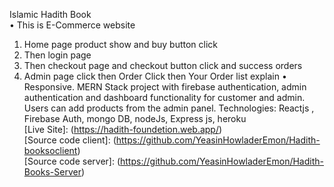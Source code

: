 Islamic Hadith Book   
•	This is E-Commerce website
1.	Home page product show and buy button click
2.	Then login page 
3.	Then checkout page and checkout button click and success orders
4.	Admin page click then Order Click then Your Order list explain 
•	Responsive. MERN Stack project with firebase authentication, admin authentication and  dashboard functionality for customer and admin. Users can add products from the admin panel.
Technologies: Reactjs , Firebase Auth, mongo DB, nodeJs, Express js, heroku  
[Live Site]: (https://hadith-foundetion.web.app/)  
[Source code client]: (https://github.com/YeasinHowladerEmon/Hadith-booksoclient)   
[Source code server]: (https://github.com/YeasinHowladerEmon/Hadith-Books-Server)
